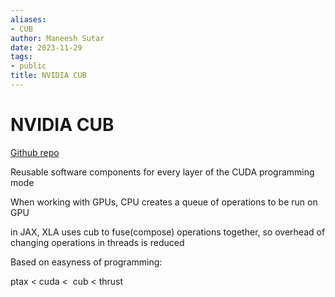 ```yaml
---
aliases:
- CUB
author: Maneesh Sutar
date: 2023-11-29
tags:
- public
title: NVIDIA CUB
---
```


# NVIDIA CUB

[Github repo](https://github.com/NVIDIA/cub)

Reusable software components for every layer of the CUDA programming mode

When working with GPUs, CPU creates a queue of operations to be run on GPU

in JAX, XLA uses cub to fuse(compose) operations together, so overhead of changing operations in threads is reduced

Based on easyness of programming:

ptax \< cuda \<  cub \< thrust
